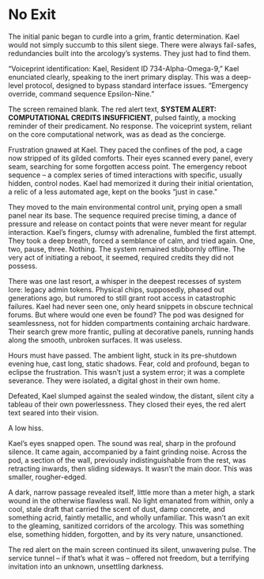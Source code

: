 # No Exit

The initial panic began to curdle into a grim, frantic determination. Kael would not simply succumb to this silent siege. There were always fail-safes, redundancies built into the arcology’s systems. They just had to find them.

“Voiceprint identification: Kael, Resident ID 734-Alpha-Omega-9,” Kael enunciated clearly, speaking to the inert primary display. This was a deep-level protocol, designed to bypass standard interface issues. “Emergency override, command sequence Epsilon-Nine.”

The screen remained blank. The red alert text, **SYSTEM ALERT: COMPUTATIONAL CREDITS INSUFFICIENT**, pulsed faintly, a mocking reminder of their predicament. No response. The voiceprint system, reliant on the core computational network, was as dead as the concierge.

Frustration gnawed at Kael. They paced the confines of the pod, a cage now stripped of its gilded comforts. Their eyes scanned every panel, every seam, searching for some forgotten access point. The emergency reboot sequence – a complex series of timed interactions with specific, usually hidden, control nodes. Kael had memorized it during their initial orientation, a relic of a less automated age, kept on the books “just in case.”

They moved to the main environmental control unit, prying open a small panel near its base. The sequence required precise timing, a dance of pressure and release on contact points that were never meant for regular interaction. Kael’s fingers, clumsy with adrenaline, fumbled the first attempt. They took a deep breath, forced a semblance of calm, and tried again. One, two, pause, three. Nothing. The system remained stubbornly offline. The very act of initiating a reboot, it seemed, required credits they did not possess.

There was one last resort, a whisper in the deepest recesses of system lore: legacy admin tokens. Physical chips, supposedly, phased out generations ago, but rumored to still grant root access in catastrophic failures. Kael had never seen one, only heard snippets in obscure technical forums. But where would one even be found? The pod was designed for seamlessness, not for hidden compartments containing archaic hardware. Their search grew more frantic, pulling at decorative panels, running hands along the smooth, unbroken surfaces. It was useless.

Hours must have passed. The ambient light, stuck in its pre-shutdown evening hue, cast long, static shadows. Fear, cold and profound, began to eclipse the frustration. This wasn’t just a system error; it was a complete severance. They were isolated, a digital ghost in their own home.

Defeated, Kael slumped against the sealed window, the distant, silent city a tableau of their own powerlessness. They closed their eyes, the red alert text seared into their vision.

A low hiss.

Kael’s eyes snapped open. The sound was real, sharp in the profound silence. It came again, accompanied by a faint grinding noise. Across the pod, a section of the wall, previously indistinguishable from the rest, was retracting inwards, then sliding sideways. It wasn’t the main door. This was smaller, rougher-edged.

A dark, narrow passage revealed itself, little more than a meter high, a stark wound in the otherwise flawless wall. No light emanated from within, only a cool, stale draft that carried the scent of dust, damp concrete, and something acrid, faintly metallic, and wholly unfamiliar. This wasn’t an exit to the gleaming, sanitized corridors of the arcology. This was something else, something hidden, forgotten, and by its very nature, unsanctioned.

The red alert on the main screen continued its silent, unwavering pulse. The service tunnel – if that’s what it was – offered not freedom, but a terrifying invitation into an unknown, unsettling darkness.
